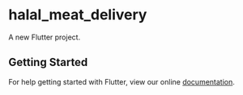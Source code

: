 # halal_meat_delivery

A new Flutter project.

## Getting Started

For help getting started with Flutter, view our online
[documentation](https://flutter.io/).
